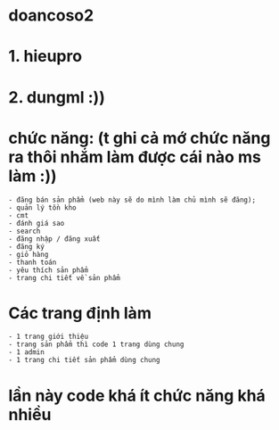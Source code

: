# doancoso2
# 1. hieupro
# 2. dungml :))

# chức năng: (t ghi cả mớ chức năng ra thôi nhắm làm được cái nào ms làm :))
    - đăng bán sản phẩm (web này sẽ do mình làm chủ mình sẽ đăng);
    - quản lý tồn kho
    - cmt
    - đánh giá sao
    - search
    - đăng nhập / đăng xuất
    - đăng ký
    - giỏ hàng
    - thanh toán
    - yêu thích sản phẩm
    - trang chi tiết về sản phẩm
    
# Các trang định làm
    - 1 trang giới thiệu
    - trang sản phẩm thì code 1 trang dùng chung
    - 1 admin
    - 1 trang chi tiết sản phẩm dùng chung
# lần này code khá ít chức năng khá nhiều
